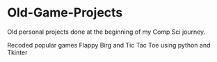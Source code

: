# Old-Game-Projects
Old personal projects done at the beginning of my Comp Sci journey. 

Recoded popular games Flappy Birg and Tic Tac Toe using python and Tkinter

